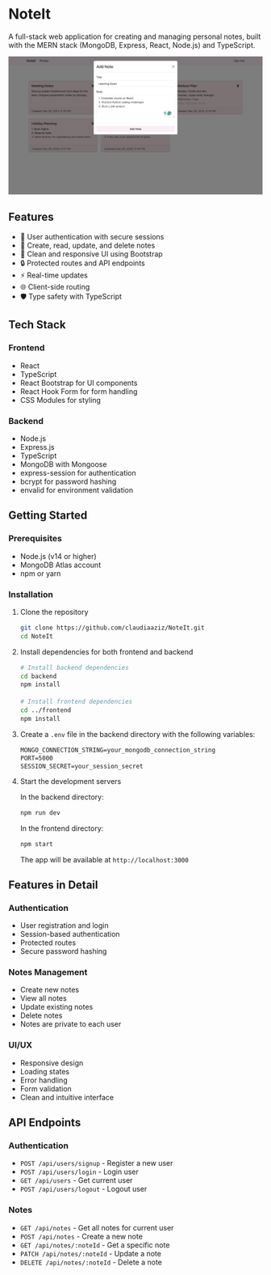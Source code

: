 # NoteIt

A full-stack web application for creating and managing personal notes, built with the MERN stack (MongoDB, Express, React, Node.js) and TypeScript.

![NoteIt-interface](./frontend/public/create-note.png)

## Features

-   🔐 User authentication with secure sessions
-   📝 Create, read, update, and delete notes
-   🎨 Clean and responsive UI using Bootstrap
-   🔒 Protected routes and API endpoints
-   ⚡ Real-time updates
-   🌐 Client-side routing
-   🛡️ Type safety with TypeScript

## Tech Stack

### Frontend

-   React
-   TypeScript
-   React Bootstrap for UI components
-   React Hook Form for form handling
-   CSS Modules for styling

### Backend

-   Node.js
-   Express.js
-   TypeScript
-   MongoDB with Mongoose
-   express-session for authentication
-   bcrypt for password hashing
-   envalid for environment validation

## Getting Started

### Prerequisites

-   Node.js (v14 or higher)
-   MongoDB Atlas account
-   npm or yarn

### Installation

1. Clone the repository

    ```bash
    git clone https://github.com/claudiaaziz/NoteIt.git
    cd NoteIt
    ```

2. Install dependencies for both frontend and backend

    ```bash
    # Install backend dependencies
    cd backend
    npm install

    # Install frontend dependencies
    cd ../frontend
    npm install
    ```

3. Create a `.env` file in the backend directory with the following variables:

    ```env
    MONGO_CONNECTION_STRING=your_mongodb_connection_string
    PORT=5000
    SESSION_SECRET=your_session_secret
    ```

4. Start the development servers

    In the backend directory:

    ```bash
    npm run dev
    ```

    In the frontend directory:

    ```bash
    npm start
    ```

    The app will be available at `http://localhost:3000`

## Features in Detail

### Authentication

-   User registration and login
-   Session-based authentication
-   Protected routes
-   Secure password hashing

### Notes Management

-   Create new notes
-   View all notes
-   Update existing notes
-   Delete notes
-   Notes are private to each user

### UI/UX

-   Responsive design
-   Loading states
-   Error handling
-   Form validation
-   Clean and intuitive interface

## API Endpoints

### Authentication

-   `POST /api/users/signup` - Register a new user
-   `POST /api/users/login` - Login user
-   `GET /api/users` - Get current user
-   `POST /api/users/logout` - Logout user

### Notes

-   `GET /api/notes` - Get all notes for current user
-   `POST /api/notes` - Create a new note
-   `GET /api/notes/:noteId` - Get a specific note
-   `PATCH /api/notes/:noteId` - Update a note
-   `DELETE /api/notes/:noteId` - Delete a note

